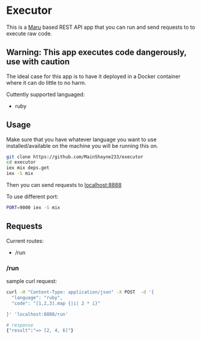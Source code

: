 # Executor

This is a [Maru] based REST API app that you can run and send requests to to execute raw code.

## Warning: This app executes code dangerously, use with caution
The ideal case for this app is to have it deployed in a Docker container where it can do little to no harm.

Cuttently supported languaged:
- ruby

## Usage

Make sure that you have whatever language you want to use
installed/available on the machine you will be running this on.

```bash
git clone https://github.com/MainShayne233/executor
cd executor
iex mix deps.get
iex -S mix
```

Then you can send requests to [localhost:8888]

To use different port:
```bash
PORT=9000 iex -S mix
```


## Requests

Current routes:
- /run

### /run
sample curl request:

```bash
curl -H "Content-Type: application/json" -X POST  -d '{
  "language": "ruby",
  "code": "[1,2,3].map {|i| 2 * i}"

}' 'localhost:8888/run'

# response
{"result":"=> [2, 4, 6]"}

```

[Maru]: (https://maru.readme.io/docs)
[localhost:8888]: (http://localhost:8888)
